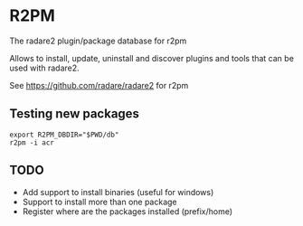 R2PM
====

The radare2 plugin/package database for r2pm

Allows to install, update, uninstall and discover plugins
and tools that can be used with radare2.

See https://github.com/radare/radare2 for r2pm

Testing new packages
--------------------

	export R2PM_DBDIR="$PWD/db"
	r2pm -i acr


TODO
----
* Add support to install binaries
   (useful for windows)
* Support to install more than one package
* Register where are the packages installed (prefix/home)
